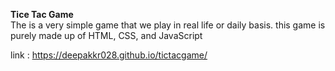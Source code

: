 **Tice Tac Game**  
The is a very simple game that we play in real life or daily basis.
this game is purely made up of HTML, CSS, and JavaScript 

link :   https://deepakkr028.github.io/tictacgame/ 
